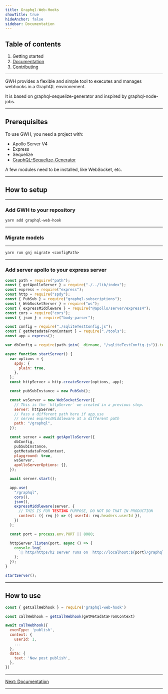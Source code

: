 ```yaml
---
title: Graphql-Web-Hooks
showTitle: true
hideAnchor: false
sidebar: Documentation
---
```


## Table of contents

1. Getting started
2. [Documentation](02_Documentation.md)
3. [Contributing](03_Contributing.md)

---

GWH provides a flexible and simple tool to executes and manages webhooks in a GraphQL environement.

It is based on graphql-sequelize-generator and inspired by graphql-node-jobs.

---

## Prerequisites

To use GWH, you need a project with:

- Apollo Server V4
- Express
- Sequelize
- [GraphQL-Sequelize-Generator](https://github.com/teamstarter/graphql-sequelize-generator)

A few modules need to be installed, like WebSocket, etc.

---

## How to setup

---

### Add GWH to your repository

```
yarn add graphql-web-hook
```

---

### Migrate models

---

```
yarn run gnj migrate <configPath>
```

---

### Add server apollo to your express server

```js
const path = require("path");
const { getApolloServer } = require("./../lib/index");
const express = require("express");
const http = require("spdy");
const { PubSub } = require("graphql-subscriptions");
const { WebSocketServer } = require("ws");
const { expressMiddleware } = require("@apollo/server/express4");
const cors = require("cors");
const { json } = require("body-parser");

const config = require("./sqliteTestConfig.js");
const { getMetadataFromContext } = require("./tools");
const app = express();

var dbConfig = require(path.join(__dirname, "/sqliteTestConfig.js")).test;

async function startServer() {
  var options = {
    spdy: {
      plain: true,
    },
  };
  const httpServer = http.createServer(options, app);

  const pubSubInstance = new PubSub();

  const wsServer = new WebSocketServer({
    // This is the `httpServer` we created in a previous step.
    server: httpServer,
    // Pass a different path here if app.use
    // serves expressMiddleware at a different path
    path: "/graphql",
  });

  const server = await getApolloServer({
    dbConfig,
    pubSubInstance,
    getMetadataFromContext,
    playground: true,
    wsServer,
    apolloServerOptions: {},
  });

  await server.start();

  app.use(
    "/graphql",
    cors(),
    json(),
    expressMiddleware(server, {
      // THIS IS FOR TESTING PURPOSE, DO NOT DO THAT IN PRODUCTION
      context: ({ req }) => ({ userId: req.headers.userId }),
    })
  );

  const port = process.env.PORT || 8080;

  httpServer.listen(port, async () => {
    console.log(
      `🚀 http/https/h2 server runs on  http://localhost:${port}/graphql .`
    );
  });
}

startServer();
```

---

## How to use

```js
const { getCallWebhook } = require('graphql-web-hook')

const callWebhook = getCallWebhook(getMetadataFromContext)

await callWebhook({
  evenType: 'publish',
  context: {
    userId: 1,
    ...
  },
  data: {
    text: 'New post publish',
  },
})
```

---

[Next: Documentation](02_Documentation.md)

---
